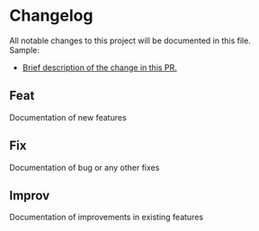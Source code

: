 # Changelog

All notable changes to this project will be documented in this file. </br>
Sample:
<a href="[GITHUB_PR_LINK">
- Brief description of the change in this PR.
</a>


## Feat
Documentation of new features</br>

## Fix
Documentation of bug or any other fixes</br>

## Improv
Documentation of improvements in existing features</br>
